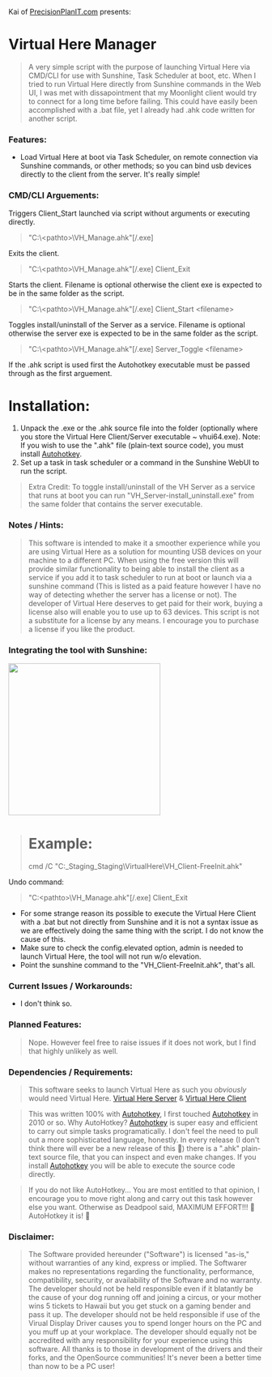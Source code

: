 Kai of <a href="https://precisionplanit.com">PrecisionPlanIT.com</a> presents:

# Virtual Here Manager
> A very simple script with the purpose of launching Virtual Here via CMD/CLI for use with Sunshine, Task Scheduler at boot, etc. When I tried to run Virtual Here directly from Sunshine commands in the Web UI, I was met with dissapointment that my Moonlight client would try to connect for a long time before failing. This could have easily been accomplished with a .bat file, yet I already had .ahk code written for another script.

### Features:
- Load Virtual Here at boot via Task Scheduler, on remote connection via Sunshine commands, or other methods; so you can bind usb devices directly to the client from the server. It's really simple!

### CMD/CLI Arguements:
Triggers Client_Start launched via script without arguments or executing directly.
> "C:\\<pathto\>\VH_Manage.ahk"[/.exe]

Exits the client.
> "C:\\<pathto\>\VH_Manage.ahk"[/.exe] Client_Exit

Starts the client. Filename is optional otherwise the client exe is expected to be in the same folder as the script.
> "C:\\<pathto\>\VH_Manage.ahk"[/.exe] Client_Start \<filename\>

Toggles install/uninstall of the Server as a service. Filename is optional otherwise the server exe is expected to be in the same folder as the script.
> "C:\\<pathto\>\VH_Manage.ahk"[/.exe] Server_Toggle \<filename\>

If the .ahk script is used first the Autohotkey executable must be passed through as the first arguement.

# Installation:
1. Unpack the .exe or the .ahk source file into the folder (optionally where you store the Virtual Here Client/Server executable ~ vhui64.exe). Note: If you wish to use the ".ahk" file (plain-text source code), you must install [Autohotkey](https://www.autohotkey.com).
2. Set up a task in task scheduler or a command in the Sunshine WebUI to run the script.
> Extra Credit: To toggle install/uninstall of the VH Server as a service that runs at boot you can run "VH_Server-install_uninstall.exe" from the same folder that contains the server executable.

### Notes / Hints:
> This software is intended to make it a smoother experience while you are using Virtual Here as a solution for mounting USB devices on your machine to a different PC. When using the free version this will provide similar functionality to being able to install the client as a service if you add it to task scheduler to run at boot or launch via a sunshine command (This is listed as a paid feature however I have no way of detecting whether the server has a license or not). The developer of Virtual Here deserves to get paid for their work, buying a license also will enable you to use up to 63 devices. This script is not a substitute for a license by any means. I encourage you to purchase a license if you like the product.

### Integrating the tool with Sunshine:

<img src="https://github.com/sofmeright/IDDSampleDriver_Wizard/blob/main/PPIT-IddSample_Wiz-SS_Sunshine_Integration.png" width="300" />

> # Example:
> cmd /C "C:\_Staging\_Staging\VirtualHere\VH_Client-FreeInit.ahk"

Undo command:
> "C:\<pathto>\VH_Manage.ahk"[/.exe] Client_Exit

- For some strange reason its possible to execute the Virtual Here Client with a .bat but not directly from Sunshine and it is not a syntax issue as we are effectively doing the same thing with the script. I do not know the cause of this.
- Make sure to check the config.elevated option, admin is needed to launch Virtual Here, the tool will not run w/o elevation.
- Point the sunshine command to the "VH_Client-FreeInit.ahk", that's all.

### Current Issues / Workarounds:
- I don't think so.

### Planned Features:
> Nope. However feel free to raise issues if it does not work, but I find that highly unlikely as well.

### Dependencies / Requirements:
> This software seeks to launch Virtual Here as such you *obviously* would need Virtual Here. [Virtual Here Server](https://www.virtualhere.com/windows_server_software) & [Virtual Here Client](https://www.virtualhere.com/usb_client_software)

> This was written 100% with [Autohotkey](https://www.autohotkey.com), I first touched [Autohotkey](https://www.autohotkey.com) in 2010 or so. Why AutoHotkey? [Autohotkey](https://www.autohotkey.com) is super easy and efficient to carry out simple tasks programatically. I don't feel the need to pull out a more sophisticated language, honestly. In every release (I don't think there will ever be a new release of this 🤣) there is a ".ahk" plain-text source file, that you can inspect and even make changes. If you install [Autohotkey](https://www.autohotkey.com) you will be able to execute the source code directly.

 >If you do not like AutoHotkey... You are most entitled to that opinion, I encourage you to move right along and carry out this task however else you want. Otherwise as Deadpool said, MAXIMUM EFFORT!!! 🥴 AutoHotkey it is! 🤣

### Disclaimer: 
> The Software provided hereunder ("Software") is licensed "as-is," without warranties of any kind, express or implied. The Softwarer makes no representations regarding the functionality, performance, compatibility, security, or availability of the Software and no warranty. The developer should not be held responsible even if it blatantly be the cause of your dog running off and joining a circus, or your mother wins 5 tickets to Hawaii but you get stuck on a gaming bender and pass it up. The developer should not be held responsible if use of the Virual Display Driver causes you to spend longer hours on the PC and you muff up at your workplace. The developer should equally not be accredited with any responsibility for your experience using this software. All thanks is to those in development of the drivers and their forks, and the OpenSource communities! It's never been a better time than now to be a PC user!
